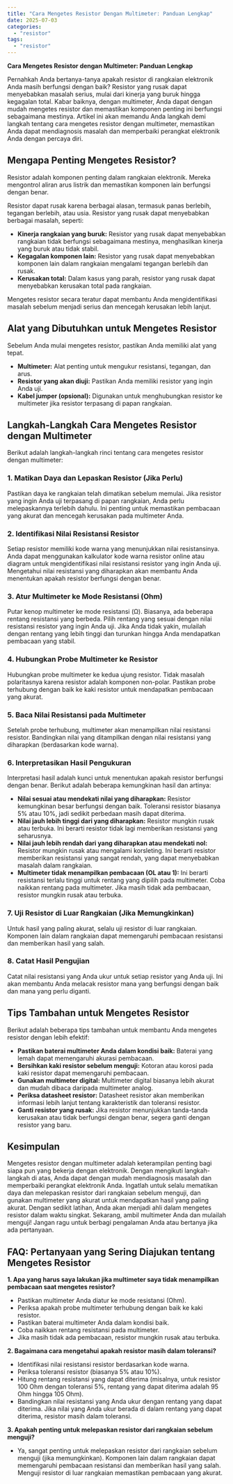 ```yaml
---
title: "Cara Mengetes Resistor Dengan Multimeter: Panduan Lengkap"
date: 2025-07-03
categories: 
  - "resistor"
tags: 
  - "resistor"
---
```


**Cara Mengetes Resistor dengan Multimeter: Panduan Lengkap**

Pernahkah Anda bertanya-tanya apakah resistor di rangkaian elektronik Anda masih berfungsi dengan baik? Resistor yang rusak dapat menyebabkan masalah serius, mulai dari kinerja yang buruk hingga kegagalan total. Kabar baiknya, dengan multimeter, Anda dapat dengan mudah mengetes resistor dan memastikan komponen penting ini berfungsi sebagaimana mestinya. Artikel ini akan memandu Anda langkah demi langkah tentang cara mengetes resistor dengan multimeter, memastikan Anda dapat mendiagnosis masalah dan memperbaiki perangkat elektronik Anda dengan percaya diri.

## Mengapa Penting Mengetes Resistor?

Resistor adalah komponen penting dalam rangkaian elektronik. Mereka mengontrol aliran arus listrik dan memastikan komponen lain berfungsi dengan benar.

Resistor dapat rusak karena berbagai alasan, termasuk panas berlebih, tegangan berlebih, atau usia. Resistor yang rusak dapat menyebabkan berbagai masalah, seperti:

- **Kinerja rangkaian yang buruk:** Resistor yang rusak dapat menyebabkan rangkaian tidak berfungsi sebagaimana mestinya, menghasilkan kinerja yang buruk atau tidak stabil.
- **Kegagalan komponen lain:** Resistor yang rusak dapat menyebabkan komponen lain dalam rangkaian mengalami tegangan berlebih dan rusak.
- **Kerusakan total:** Dalam kasus yang parah, resistor yang rusak dapat menyebabkan kerusakan total pada rangkaian.

Mengetes resistor secara teratur dapat membantu Anda mengidentifikasi masalah sebelum menjadi serius dan mencegah kerusakan lebih lanjut.

## Alat yang Dibutuhkan untuk Mengetes Resistor

Sebelum Anda mulai mengetes resistor, pastikan Anda memiliki alat yang tepat.

- **Multimeter:** Alat penting untuk mengukur resistansi, tegangan, dan arus.
- **Resistor yang akan diuji:** Pastikan Anda memiliki resistor yang ingin Anda uji.
- **Kabel jumper (opsional):** Digunakan untuk menghubungkan resistor ke multimeter jika resistor terpasang di papan rangkaian.

## Langkah-Langkah Cara Mengetes Resistor dengan Multimeter

Berikut adalah langkah-langkah rinci tentang cara mengetes resistor dengan multimeter:

### 1\. Matikan Daya dan Lepaskan Resistor (Jika Perlu)

Pastikan daya ke rangkaian telah dimatikan sebelum memulai. Jika resistor yang ingin Anda uji terpasang di papan rangkaian, Anda perlu melepaskannya terlebih dahulu. Ini penting untuk memastikan pembacaan yang akurat dan mencegah kerusakan pada multimeter Anda.

### 2\. Identifikasi Nilai Resistansi Resistor

Setiap resistor memiliki kode warna yang menunjukkan nilai resistansinya. Anda dapat menggunakan kalkulator kode warna resistor online atau diagram untuk mengidentifikasi nilai resistansi resistor yang ingin Anda uji. Mengetahui nilai resistansi yang diharapkan akan membantu Anda menentukan apakah resistor berfungsi dengan benar.

### 3\. Atur Multimeter ke Mode Resistansi (Ohm)

Putar kenop multimeter ke mode resistansi (Ω). Biasanya, ada beberapa rentang resistansi yang berbeda. Pilih rentang yang sesuai dengan nilai resistansi resistor yang ingin Anda uji. Jika Anda tidak yakin, mulailah dengan rentang yang lebih tinggi dan turunkan hingga Anda mendapatkan pembacaan yang stabil.

### 4\. Hubungkan Probe Multimeter ke Resistor

Hubungkan probe multimeter ke kedua ujung resistor. Tidak masalah polaritasnya karena resistor adalah komponen non-polar. Pastikan probe terhubung dengan baik ke kaki resistor untuk mendapatkan pembacaan yang akurat.

### 5\. Baca Nilai Resistansi pada Multimeter

Setelah probe terhubung, multimeter akan menampilkan nilai resistansi resistor. Bandingkan nilai yang ditampilkan dengan nilai resistansi yang diharapkan (berdasarkan kode warna).

### 6\. Interpretasikan Hasil Pengukuran

Interpretasi hasil adalah kunci untuk menentukan apakah resistor berfungsi dengan benar. Berikut adalah beberapa kemungkinan hasil dan artinya:

- **Nilai sesuai atau mendekati nilai yang diharapkan:** Resistor kemungkinan besar berfungsi dengan baik. Toleransi resistor biasanya 5% atau 10%, jadi sedikit perbedaan masih dapat diterima.
- **Nilai jauh lebih tinggi dari yang diharapkan:** Resistor mungkin rusak atau terbuka. Ini berarti resistor tidak lagi memberikan resistansi yang seharusnya.
- **Nilai jauh lebih rendah dari yang diharapkan atau mendekati nol:** Resistor mungkin rusak atau mengalami korsleting. Ini berarti resistor memberikan resistansi yang sangat rendah, yang dapat menyebabkan masalah dalam rangkaian.
- **Multimeter tidak menampilkan pembacaan (OL atau 1):** Ini berarti resistansi terlalu tinggi untuk rentang yang dipilih pada multimeter. Coba naikkan rentang pada multimeter. Jika masih tidak ada pembacaan, resistor mungkin rusak atau terbuka.

### 7\. Uji Resistor di Luar Rangkaian (Jika Memungkinkan)

Untuk hasil yang paling akurat, selalu uji resistor di luar rangkaian. Komponen lain dalam rangkaian dapat memengaruhi pembacaan resistansi dan memberikan hasil yang salah.

### 8\. Catat Hasil Pengujian

Catat nilai resistansi yang Anda ukur untuk setiap resistor yang Anda uji. Ini akan membantu Anda melacak resistor mana yang berfungsi dengan baik dan mana yang perlu diganti.

## Tips Tambahan untuk Mengetes Resistor

Berikut adalah beberapa tips tambahan untuk membantu Anda mengetes resistor dengan lebih efektif:

- **Pastikan baterai multimeter Anda dalam kondisi baik:** Baterai yang lemah dapat memengaruhi akurasi pembacaan.
- **Bersihkan kaki resistor sebelum menguji:** Kotoran atau korosi pada kaki resistor dapat memengaruhi pembacaan.
- **Gunakan multimeter digital:** Multimeter digital biasanya lebih akurat dan mudah dibaca daripada multimeter analog.
- **Periksa datasheet resistor:** Datasheet resistor akan memberikan informasi lebih lanjut tentang karakteristik dan toleransi resistor.
- **Ganti resistor yang rusak:** Jika resistor menunjukkan tanda-tanda kerusakan atau tidak berfungsi dengan benar, segera ganti dengan resistor yang baru.

## Kesimpulan

Mengetes resistor dengan multimeter adalah keterampilan penting bagi siapa pun yang bekerja dengan elektronik. Dengan mengikuti langkah-langkah di atas, Anda dapat dengan mudah mendiagnosis masalah dan memperbaiki perangkat elektronik Anda. Ingatlah untuk selalu mematikan daya dan melepaskan resistor dari rangkaian sebelum menguji, dan gunakan multimeter yang akurat untuk mendapatkan hasil yang paling akurat. Dengan sedikit latihan, Anda akan menjadi ahli dalam mengetes resistor dalam waktu singkat. Sekarang, ambil multimeter Anda dan mulailah menguji! Jangan ragu untuk berbagi pengalaman Anda atau bertanya jika ada pertanyaan.

## FAQ: Pertanyaan yang Sering Diajukan tentang Mengetes Resistor

**1\. Apa yang harus saya lakukan jika multimeter saya tidak menampilkan pembacaan saat mengetes resistor?**

- Pastikan multimeter Anda diatur ke mode resistansi (Ohm).
- Periksa apakah probe multimeter terhubung dengan baik ke kaki resistor.
- Pastikan baterai multimeter Anda dalam kondisi baik.
- Coba naikkan rentang resistansi pada multimeter.
- Jika masih tidak ada pembacaan, resistor mungkin rusak atau terbuka.

**2\. Bagaimana cara mengetahui apakah resistor masih dalam toleransi?**

- Identifikasi nilai resistansi resistor berdasarkan kode warna.
- Periksa toleransi resistor (biasanya 5% atau 10%).
- Hitung rentang resistansi yang dapat diterima (misalnya, untuk resistor 100 Ohm dengan toleransi 5%, rentang yang dapat diterima adalah 95 Ohm hingga 105 Ohm).
- Bandingkan nilai resistansi yang Anda ukur dengan rentang yang dapat diterima. Jika nilai yang Anda ukur berada di dalam rentang yang dapat diterima, resistor masih dalam toleransi.

**3\. Apakah penting untuk melepaskan resistor dari rangkaian sebelum menguji?**

- Ya, sangat penting untuk melepaskan resistor dari rangkaian sebelum menguji (jika memungkinkan). Komponen lain dalam rangkaian dapat memengaruhi pembacaan resistansi dan memberikan hasil yang salah. Menguji resistor di luar rangkaian memastikan pembacaan yang akurat.
